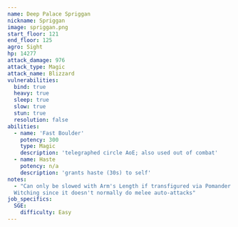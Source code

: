 ```yaml
---
name: Deep Palace Spriggan
nickname: Spriggan
image: spriggan.png
start_floor: 121
end_floor: 125
agro: Sight
hp: 14277
attack_damage: 976
attack_type: Magic
attack_name: Blizzard
vulnerabilities:
  bind: true
  heavy: true
  sleep: true
  slow: true
  stun: true
  resolution: false
abilities:
  - name: 'Fast Boulder'
    potency: 300
    type: Magic
    description: 'telegraphed circle AoE; also used out of combat'
  - name: Haste
    potency: n/a
    description: 'grants haste (30s) to self'
notes:
  - "Can only be slowed with Arm's Length if transfigured via Pomander of
  Witching since it doesn't normally do melee auto-attacks"
job_specifics:
  SGE:
    difficulty: Easy
---
```

